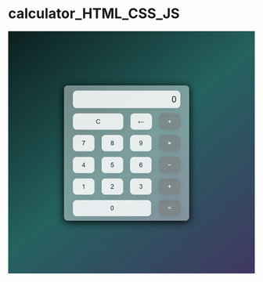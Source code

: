 # calculator_HTML_CSS_JS
![Иллюстрация к проекту](https://github.com/AsTR0I/calculator_HTML_CSS_JS/blob/main/calc.png)
